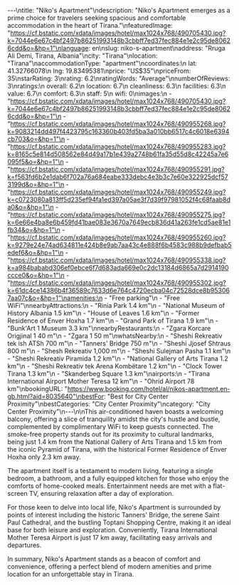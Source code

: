 ---\ntitle: "Niko's Apartment"\ndescription: "Niko's Apartment emerges as a prime choice for travelers seeking spacious and comfortable accommodation in the heart of Tirana."\nfeaturedImage: "https://cf.bstatic.com/xdata/images/hotel/max1024x768/490705430.jpg?k=7044e6e67c4bf2497b86251993148b3cbbff7ed37fec884e1e2c95de80626cdd&o=&hp=1"\nlanguage: en\nslug: niko-s-apartment\naddress: "Rruga Ali Demi, Tirana, Albania"\ncity: "Tirana"\nlocation: "Tirana"\naccommodationType: "apartment"\ncoordinates:\n  lat: 41.32766078\n  lng: 19.83495381\nprice: "US$35"\npriceFrom: 35\nstarRating: 3\nrating: 6.2\nratingWords: "Average"\nnumberOfReviews: 3\nratings:\n  overall: 6.2\n  location: 6.7\n  cleanliness: 6.3\n  facilities: 6.3\n  value: 6.7\n  comfort: 6.3\n  staff: 5\n  wifi: 0\nimages:\n  - "https://cf.bstatic.com/xdata/images/hotel/max1024x768/490705430.jpg?k=7044e6e67c4bf2497b86251993148b3cbbff7ed37fec884e1e2c95de80626cdd&o=&hp=1"\n  - "https://cf.bstatic.com/xdata/images/hotel/max1024x768/490955268.jpg?k=9083214dd497f4423795c163360b403fd5ba3a010bb6517c4c6018e6394cb703&o=&hp=1"\n  - "https://cf.bstatic.com/xdata/images/hotel/max1024x768/490955283.jpg?k=8165c5e814d508562e84d49a17b1e439a2748b61fa35d55d8c42245a7e6095f5&o=&hp=1"\n  - "https://cf.bstatic.com/xdata/images/hotel/max1024x768/490955291.jpg?k=f563fd6b2e1dab6f702a76a684eabe333debc4e3b3c7e60e322925dcf573199d&o=&hp=1"\n  - "https://cf.bstatic.com/xdata/images/hotel/max1024x768/490955249.jpg?k=c0723080a813ff5d235ef94fa1ed397a05ae3f7d39f97981052f4c68faab8da0&o=&hp=1"\n  - "https://cf.bstatic.com/xdata/images/hotel/max1024x768/490955275.jpg?k=6e66e4ba8e6b459fd41bae083e3670a7649ecb836d41a263fe1cd5ae81e1fb34&o=&hp=1"\n  - "https://cf.bstatic.com/xdata/images/hotel/max1024x768/490955260.jpg?k=9279e24e74ad634811e424b8e9ab7aa43c4e888f6b4583c988b9defbab5edef6&o=&hp=1"\n  - "https://cf.bstatic.com/xdata/images/hotel/max1024x768/490955338.jpg?k=a984bababd306ef0ebce6f7d683ada669e0c2dc13184d6865a7d2914190ccce0&o=&hp=1"\n  - "https://cf.bstatic.com/xdata/images/hotel/max1024x768/490955302.jpg?k=61dc4ce14386b4f36589c7633d6e764c4720ecba04c72528dce8b953067aa07c&o=&hp=1"\namenities:\n  - "Free parking"\n  - "Free WiFi"\nnearbyAttractions:\n  - "Rinia Park 1.4 km"\n  - "National Museum of History Albania 1.5 km"\n  - "House of Leaves 1.6 km"\n  - "Former Residence of Enver Hoxha 1.7 km"\n  - "Grand Park of Tirana 1.9 km"\n  - "Bunk'Art 1 Museum 3.3 km"\nnearbyRestaurants:\n  - "Zgara Korcare Origjinal 1 40 m"\n  - "Zgara 1 50 m"\nwhatsNearby:\n  - "Sheshi Rekreativ tek ish ATSh 700 m"\n  - "Tanners' Bridge 750 m"\n  - "Sheshi Jjosef Shtraus 800 m"\n  - "Shesh Rekreativ 1,000 m"\n  - "Sheshi Sulejman Pasha 1.1 km"\n  - "Sheshi Rekreativ Piramida 1.2 km"\n  - "National Gallery of Arts Tirana 1.2 km"\n  - "Sheshi Rekreativ tek Arena Kombëtare 1.2 km"\n  - "Clock Tower Tirana 1.3 km"\n  - "Skanderbeg Square 1.3 km"\nairports:\n  - "Tirana International Airport Mother Teresa 12 km"\n  - "Ohrid Airport 78 km"\nbookingURL: "https://www.booking.com/hotel/al/nikos-apartment.en-gb.html?aid=8035640"\nbestFor: "Best for City Center Proximity"\nbestCategories: "City Center Proximity"\ncategory: "City Center Proximity"\n---\n\nThis air-conditioned haven boasts a welcoming balcony, offering a slice of tranquility amidst the city's hustle and bustle, complemented by complimentary WiFi to keep guests connected. The smoke-free property stands out for its proximity to cultural landmarks, being just 1.4 km from the National Gallery of Arts Tirana and 1.5 km from the iconic Pyramid of Tirana, with the historical Former Residence of Enver Hoxha only 2.3 km away.

The apartment itself is a testament to modern living, featuring a single bedroom, a bathroom, and a fully equipped kitchen for those who enjoy the comforts of home-cooked meals. Entertainment needs are met with a flat-screen TV, ensuring relaxation after a day of exploration.

For those keen to delve into local life, Niko's Apartment is surrounded by points of interest including the historic Tanners' Bridge, the serene Saint Paul Cathedral, and the bustling Toptani Shopping Centre, making it an ideal base for both leisure and exploration. Conveniently, Tirana International Mother Teresa Airport is just 17 km away, facilitating easy arrivals and departures.

In summary, Niko's Apartment stands as a beacon of comfort and convenience, offering a perfect blend of modern amenities and prime location for an unforgettable stay in Tirana.